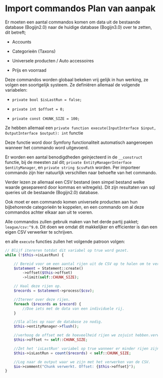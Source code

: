 # Import commandos Plan van aanpak

Er moeten een aantal commandos komen om data uit de bestaande database (Bogijn2.0) naar de huidige database (Bogijn3.0) over te zetten, dit betreft;

- Accounts

- Categorieën (Taxons)

- Universele producten / Auto accessoires

- Prijs en voorraad

Deze commandos worden globaal bekeken vrij gelijk in hun werking, ze volgen een soortgelijk systeem. Ze definiëren allemaal de volgende variabelen:

- `private bool $isLastRun = false;`

- `private int $offset = 0;`

- `private const CHUNK_SIZE = 100;`

Ze hebben allemaal een `private function execute(InputInterface $input, OutputInterface $output): int` functie

Deze functie word door Symfony functionaliteit automatisch aangeroepen wanneer het commando word uitgevoerd.

Er worden een aantal benodigdheden geinjecteerd in de `__construct` functie, bij de meesten zal dit; `private EntityManagerInterface $entityManager`, en `private string $csvPath` worden. Per importeer commando zijn hier natuurlijk verschillen naar behoefte van het commando.

Verder lezen ze allemaal een CSV bestand (een simpel bestand welke waarde gesepareerd door kommas en witregels). Dit zijn resultaten van sql queries uit de bestaande (Bogijn2.0) database.

Ook moet er een commando komen universele producten aan hun bijbehorende categorieën te koppelen, en een commando om al deze commandos achter elkaar aan uit te voeren.

Alle commandos zullen gebruik maken van het derde partij pakket; `league/csv:^9.0`. Dit doen we omdat dit makkelijker en efficienter is dan een eigen CSV verwerker te schrijven.

en alle `execute` functies zullen het volgende patroon volgen:

```php
// Blijf itereren totdat dit variabel op true word gezet.
while (!$this->isLastRun) {

    // Bereid voor om een aantal rijen uit de CSV op te halen om te verwerken.
    $statement = Statement::create()
        ->offset($this->offset)
        ->limit(self::CHUNK_SIZE);

    // Haal deze rijen op.
    $records = $statement->process($csv);

    //Itereer over deze rijen.
    foreach ($records as $record) {
        //Doe iets met de data van een individuele rij.
    }

    //Sla alles op naar de database zo nodig.
    $this->entityManager->flush();

    //verhoog de offset met de hoeveelheid rijen we zojuist hebben.verwerkt
    $this->offset += self::CHUNK_SIZE;

    //Zet het 'isLastRun' variabel op true wanneer er minder rijen zijn dan verwacht (het einde is bereikt).
    $this->isLastRun = count($records) < self::CHUNK_SIZE;

    //Log naar de output waar we zijn met het verwerken van de CSV.
    $io->comment("Chunk verwerkt. Offset: {$this->offset}");
}
```